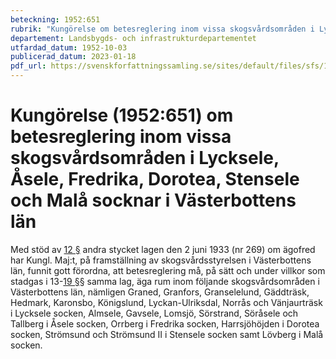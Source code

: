 ```yaml
---
beteckning: 1952:651
rubrik: "Kungörelse om betesreglering inom vissa skogsvårdsområden i Lycksele, Åsele, Fredrika, Dorotea, Stensele och Malå socknar i Västerbottens län"
departement: Landsbygds- och infrastrukturdepartementet
utfardad_datum: 1952-10-03
publicerad_datum: 2023-01-18
pdf_url: https://svenskforfattningssamling.se/sites/default/files/sfs/1952-10/SFS1952-651.pdf
---
```


# Kungörelse (1952:651) om betesreglering inom vissa skogsvårdsområden i Lycksele, Åsele, Fredrika, Dorotea, Stensele och Malå socknar i Västerbottens län

Med stöd av [12 §](#12) andra stycket lagen den 2 juni 1933 (nr 269) om ägofred har Kungl. Maj:t, på framställning av skogsvårdsstyrelsen i Västerbottens län, funnit gott förordna, att betesreglering må, på sätt och under villkor som stadgas i 13-[19 §](#19)§ samma lag, äga rum inom följande skogsvårdsområden i Västerbottens län, nämligen Graned, Granfors, Granselelund, Gäddträsk, Hedmark, Karonsbo, Königslund, Lyckan-Ulriksdal, Norrås och Vänjaurträsk i Lycksele socken, Almsele, Gavsele, Lomsjö, Sörstrand, Söråsele och Tallberg i Åsele socken, Orrberg i Fredrika socken, Harrsjöhöjden i Dorotea socken, Strömsund och Strömsund II i Stensele socken samt Lövberg i Malå socken.